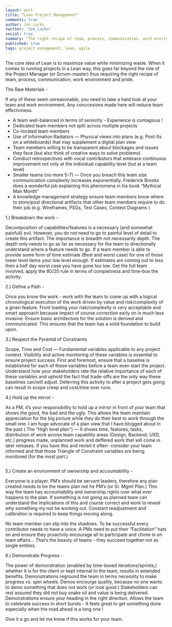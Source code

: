 ```yaml
---
layout: post
title: “Lean Project Management"
comments: true
author: Jon Lacks
twitter: "Jon_Lacks"
social: true
summary: “The right recipe of team, process, communication, work environment and pride"
published: true
tags: project management, lean, agile
---
```


The core idea of Lean is to maximize value while minimizing waste. When it comes to running projects in a Lean way, this goes far beyond the role of the Project Manager (or Scrum-master) thus requiring the right recipe of team, process, communication, work environment and pride.  

The Raw Materials -

 If any of these seem unreasonable, you need to take a hard look at your team and work environment. Any conccesions made here will reduce team effectviness.

* A team well-balanced in terms of seniority - Experience is contagious !
* Dedicated team members not split across multiple projects
* Co-located team members
* Use of Information Radiators — Physical views into plans (e.g. Post-Its on a whiteboards) that may supplement a digital plan view
* Team members willing to be transparent about blockages and issues they face (but also think of creative ways to solve problems)
* Conduct retrospectives with vocal contributors that embrace continuous improvement not only at the individual capability level (but at a team level)
* Smaller teams (no more 5-7) —  Once you breach this team size communication complexity increases exponentially.  Frederick Brooks does a wonderful job explaining this phenomena in his book “Mythical Man Month”
* A knowledge management strategy ensure team members know where to store/post directional artifacts that other team members require to do their job (e.g. Wireframes, PSGs, Test Cases, Context Diagrams )

1.) Breakdown the work -

Decomposition of capabilities/features is a necessary (and somewhat painfull) evil.  However, you do not need to go to painful level of detail to create this artifact.  The importance is breadth not necessarily depth.  The depth only needs to go as far as necessary for the team to directionally understand where a feature needs to go. If a team member is able to provide some form of time estimate (Best and worst case) for one of those lower level items your low level enough. If estimates are coming out to less then a half day worst case you have gone too low.  Get the full team involved, apply the 80/20 rule in terms of completness and time-box the activity.  

2.) Define a Path -

Once you know the work - work with the team to come up with a logical chronological execution of the work driven by value and risk/complexity of a given feature.  Front loading your risk/complexity is very acceptable and smart approach because impact of course correction early on is much less invasive.   Ensure basic architecture for the solution is derived and communicated. This ensures that the team has a solid foundation to build upon.

3.) Respect the Pyramid of Constraints

Scope, Time and Cost —  Fundamental variables applicable to any project context.  Visibility and active monitoring of these variables is essential to ensure project success.  First and foremost, ensure that a baseline is established for each of these variables before a team even start the project. Understand how your stakeholders rate the relative importance of each of these variables and uphold the fact that trade-offs are the only way these baselines can/will adjust.   Deferring this activity to after a project gets going can result in scope creep and cost/time over runs.  

4.) Hold up the mirror -

As a PM, it’s your responsibility to hold up a mirror in front of your team that shows the good, the bad and the ugly.  This allows the team maintain appreciation for the big picture while they do their best to work through the small one.   I am huge advocate of a plan view that I have blogged about in the past ( The "High level plan") — It shows time, features, tasks, distribution of work across team capability areas (Design, Backend, UXD, etc.) progress made, unplanned work and deffered work that will come in later releases.  If you have this and revisit it often- consider your team informed and that those Triangle of Constraint variables are being monitored (for the most part.)

<Image of Plan View >

5.) Create an environment of ownership and accountability -

Everyone is a player. PM’s should be servant leaders, therefore any plan created needs to be the teams plan not he PM’s (or Sr. Mgmt Plan.)  This way the team has accountability and ownership rights over what ever happens to the plan.  If something is not going as planned team can understand the implications of this and course correct and work to reveal why something my not be working out.  Constant readjustment and calibration is required to keep things moving along.

No team member can slip into the shadows. To be successful every contributor needs to have a voice.  A PMs need to put their “Facilitation” hats on and ensure they proactvily encourage all to participate and chime in on team affairs… That’s the beauty of teams - they succeed together not as single entities.  

6.) Demonstrate Progress -

The power of demonstration (enabled by time-boxed iterations/sprints,) whether it is for the client or kept internal to the team, results in extended benefits.  Demonstrations reground the team in terms necessity to make progress vs. spin wheels.  Demos encourge quality, because no one wants to demo something that does not work (or look good.) Stakeholders  can rest assured they did not buy snake oil and value is being delivered.  Demonstrations ensure your heading in the right direction.  Allows the team to celebrate success in short bursts - It feels great to get something done especially when the road ahead is a long one !

Give it a go and let me know if this works for your team.

